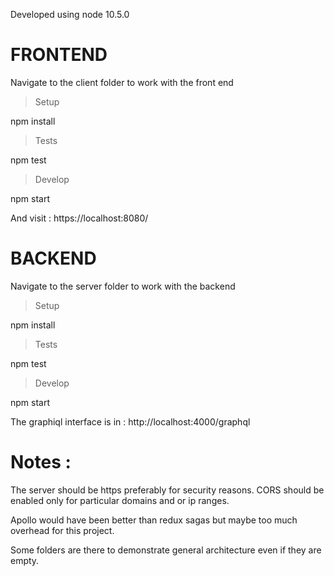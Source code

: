 Developed using node 10.5.0

# FRONTEND

Navigate to the client folder to work with the front end

> Setup

npm install

> Tests

npm test

> Develop

npm start

And visit : https://localhost:8080/

# BACKEND

Navigate to the server folder to work with the backend

> Setup

npm install

> Tests

npm test

> Develop

npm start

The graphiql interface is in : http://localhost:4000/graphql

# Notes :

The server should be https preferably for security reasons.
CORS should be enabled only for particular domains and or ip ranges.

Apollo would have been better than redux sagas but maybe too much overhead for this project.

Some folders are there to demonstrate general architecture even if they are empty.